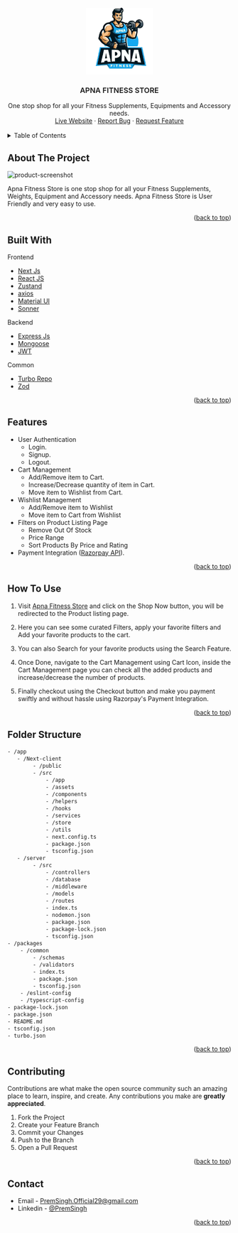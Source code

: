 <div id="top"></div>

<!-- PROJECT LOGO -->

<br />
<div align="center">
  <a >
    <img src="./apps/Next-client/src/assets/logo.webp" alt="Logo" width="150" height="150">
  </a>
  <br/>
  <h3 style="font-weight: 600" align="center">APNA FITNESS STORE</h3>

  <p align="center">
    One stop shop for all your Fitness Supplements, Equipments and Accessory needs.
    <br />
    <a href="https://apnafitness-e-commerce-store.vercel.app/">Live Website</a>
    ·
    <a href=https://github.com/PremSingh24/ApnaFitness-E-Commerce/issues/new">Report Bug</a>
    ·
    <a href="https://github.com/PremSingh24/ApnaFitness-E-Commerce/issues/new">Request Feature</a>
  </p>
</div>

<!-- TABLE OF CONTENTS -->

<details style="margin: 1rem 0">
  <summary>Table of Contents</summary>
  <ol>
    <li>
      <a href="#about-the-project">About The Project</a>
    </li>
      <li><a href="#built-with">Built With</a></li>
    <li>
      <a href="#features">Features</a>
    </li>
    <li><a href="#how-to-use">How To Use</a></li>
    <li><a href="#folder-structure">Folder Structure</a></li>
    <li><a href="#contributing">Contributing</a></li>
    <li><a href="#contact">Contact</a></li>
  </ol>
</details>

<!-- ABOUT THE PROJECT -->

## About The Project

![product-screenshot](./assets/ApnaFitnessScreenRecording.gif)

Apna Fitness Store is one stop shop for all your Fitness Supplements, Weights, Equipment and Accessory needs. Apna Fitness Store is User Friendly and very easy to use.

<p align="right">(<a href="#top">back to top</a>)</p>

<!-- Built With -->

## Built With

Frontend

- [Next Js](https://nextjs.org/)
- [React JS](https://reactjs.org/)
- [Zustand](https://zustand-demo.pmnd.rs/)
- [axios](https://axios-http.com/docs/intro)
- [Material UI](https://mui.com/material-ui/)
- [Sonner](https://sonner.emilkowal.ski/)

Backend

- [Express Js](https://expressjs.com/)
- [Mongoose](https://mongoosejs.com/)
- [JWT](https://jwt.io/)

Common

- [Turbo Repo](https://turbo.build/)
- [Zod](https://zod.dev/)

<p align="right">(<a href="#top">back to top</a>)</p>

<!-- Features -->

## Features

- User Authentication
  - Login.
  - Signup.
  - Logout.
- Cart Management
  - Add/Remove item to Cart.
  - Increase/Decrease quantity of item in Cart.
  - Move item to Wishlist from Cart.
- Wishlist Management
  - Add/Remove item to Wishlist
  - Move item to Cart from Wishlist
- Filters on Product Listing Page
  - Remove Out Of Stock
  - Price Range
  - Sort Products By Price and Rating
- Payment Integration ([Razorpay API](https://razorpay.com/)).

<p align="right">(<a href="#top">back to top</a>)</p>

<!-- How To Use -->

## How To Use

1.  Visit [Apna Fitness Store]() and click on the Shop Now button, you will be redirected to the Product listing page.

2.  Here you can see some curated Filters, apply your favorite filters and Add your favorite products to the cart.

3.  You can also Search for your favorite products using the Search Feature.

4.  Once Done, navigate to the Cart Management using Cart Icon, inside the Cart Management page you can check all the added products and increase/decrease the number of products.

5.  Finally checkout using the Checkout button and make you payment swiftly and without hassle using Razorpay's Payment Integration.

<p align="right">(<a href="#top">back to top</a>)</p>

<!-- Folder Structure -->

## Folder Structure

```
- /app
   - /Next-client
        - /public
        - /src
            - /app
            - /assets
            - /components
            - /helpers
            - /hooks
            - /services
            - /store
            - /utils
            - next.config.ts
            - package.json
            - tsconfig.json
   - /server
        - /src
            - /controllers
            - /database
            - /middleware
            - /models
            - /routes
            - index.ts
            - nodemon.json
            - package.json
            - package-lock.json
            - tsconfig.json
- /packages
    - /common
        - /schemas
        - /validators
        - index.ts
        - package.json
        - tsconfig.json
    - /eslint-config
    - /typescript-config
- package-lock.json
- package.json
- README.md
- tsconfig.json
- turbo.json
```

<p align="right">(<a href="#top">back to top</a>)</p>

<!-- CONTRIBUTING -->

## Contributing

Contributions are what make the open source community such an amazing place to learn, inspire, and create. Any contributions you make are **greatly appreciated**.

1. Fork the Project
2. Create your Feature Branch
3. Commit your Changes
4. Push to the Branch
5. Open a Pull Request

<p align="right">(<a href="#top">back to top</a>)</p>

<!-- CONTACT -->

## Contact

- Email - [PremSingh.Official29@gmail.com](mailto:premsingh.official29@gmail.com)
- Linkedin - [@PremSingh](https://www.linkedin.com/in/prem-singh29/)

<p align="right">(<a href="#top">back to top</a>)</p>
